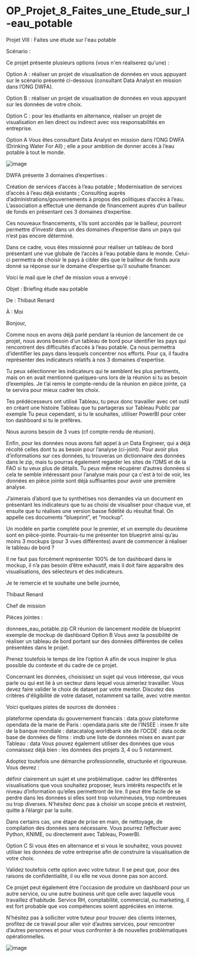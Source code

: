 # OP_Projet_8_Faites_une_Etude_sur_l-eau_potable
Projet VIII : Faites une étude sur l'eau potable

Scénario :

Ce projet présente plusieurs options (vous n'en réaliserez qu'une) :

Option A : réaliser un projet de visualisation de données en vous appuyant sur le scénario présenté ci-dessous  (consultant Data Analyst en mission dans l’ONG DWFA).

Option B : réaliser un projet de visualisation de données en vous appuyant sur les données de votre choix.

Option C : pour les étudiants en alternance, réaliser un projet de visualisation en lien direct ou indirect avec vos responsabilités en entreprise.

Option A
Vous êtes consultant Data Analyst en mission dans l’ONG DWFA (Drinking Water For All) ; elle a pour ambition de donner accès à l’eau potable à tout le monde.

![image](https://github.com/KevinZirData/OP_Projet_8_Faites_une_Etude_sur_l-eau_potable/assets/142809013/5f873905-1060-42a7-a7a8-20bb22127882)


DWFA présente 3 domaines d’expertises :

Création de services d’accès à l’eau potable ;
Modernisation de services d’accès à l’eau déjà existants ;
Consulting auprès d’administrations/gouvernements à propos des politiques d’accès à l’eau.
L’association a effectué une demande de financement auprès d’un bailleur de fonds en présentant ces 3 domaines d’expertise. 

Ces nouveaux financements, s’ils sont accordés par le bailleur, pourront permettre d’investir dans un des domaines d’expertise dans un pays qui n’est pas encore déterminé.

Dans ce cadre, vous êtes missionné pour réaliser un tableau de bord présentant une vue globale de l’accès à l’eau potable dans le monde. Celui-ci permettra de choisir le pays à cibler dès que le bailleur de fonds aura donné sa réponse sur le domaine d’expertise qu’il souhaite financer.

Voici le mail que le chef de mission vous a envoyé :

Objet : Briefing étude eau potable

De : Thibaut Renard

À : Moi

Bonjour,

Comme nous en avons déjà parlé pendant la réunion de lancement de ce projet, nous avons besoin d’un tableau de bord pour identifier les pays qui rencontrent des difficultés d’accès à l’eau potable. Ça nous permettra d’identifier les pays dans lesquels concentrer nos efforts. Pour ça, il faudra représenter des indicateurs relatifs à nos 3 domaines d'expertise.

Tu peux sélectionner les indicateurs qui te semblent les plus pertinents, mais on en avait mentionné quelques-uns lors de la réunion si tu as besoin d’exemples. Je t’ai remis le compte-rendu de la réunion en pièce jointe, ça te servira pour mieux cadrer tes choix.

Tes prédécesseurs ont utilisé Tableau, tu peux donc travailler avec cet outil en créant une histoire Tableau que tu partageras sur Tableau Public par exemple Tu peux cependant, si tu le souhaites, utiliser PowerBI pour créer ton dashboard si tu le préfères.

Nous aurons besoin de 3 vues (cf compte-rendu de réunion).

Enfin, pour les données nous avons fait appel à un Data Engineer, qui a déjà récolté celles dont tu as besoin pour l’analyse (ci-joint). Pour avoir plus d’informations sur ces données, tu trouveras un dictionnaire des données dans le zip, mais tu pourras également regarder les sites de l’OMS et de la FAO si tu veux plus de détails. Tu peux même récupérer d’autres données si cela te semble intéressant pour l’analyse mais pour ça c'est à toi de voir, les données en pièce jointe sont déjà suffisantes pour avoir une première analyse.

J’aimerais d’abord que tu synthétises nos demandes via un document en présentant les indicateurs que tu as choisi de visualiser pour chaque vue, et ensuite que tu réalises une version basse fidélité du résultat final. On appelle ces documents “blueprint”, et “mockup”. 

Un modèle en partie complété pour le premier, et un exemple du deuxième sont en pièce-jointe. Pourrais-tu me présenter ton blueprint ainsi qu’au moins 3 mockups (pour 3 vues différentes) avant de commencer à réaliser le tableau de bord ? 

Il ne faut pas forcément représenter 100% de ton dashboard dans le mockup, il n’a pas besoin d’être exhaustif, mais il doit faire apparaître des visualisations, des sélecteurs et des indicateurs.

Je te remercie et te souhaite une belle journée,

Thibaut Renard

Chef de mission

 
Pièces jointes : 

donnees_eau_potable.zip
CR réunion de lancement
modèle de blueprint
exemple de mockup de dashboard
Option B
Vous avez la possibilité de réaliser un tableau de bord portant sur des données différentes de celles présentées dans le projet. 

Prenez toutefois le temps de lire l’option A afin de vous inspirer le plus possible du contexte et du cadre de ce projet.

Concernant les données, choisissez un sujet qui vous intéresse, qui vous parle ou qui est lié à un secteur dans lequel vous aimeriez travailler. Vous devez faire valider le choix de dataset par votre mentor. Discutez des critères d'éligibilité de votre dataset, notamment sa taille, avec votre mentor.

Voici quelques pistes de sources de données : 

plateforme opendata du gouvernement francais :  data.gouv
plateforme opendata de la marie de Paris : opendata.paris 
site de l’INSEE : insee.fr
site de la banque mondiale : datacatalog.worldbank
site de l’OCDE : data.ocde 
base de données de films : imdb
une liste de données mises en avant par Tableau : data
Vous pouvez également utiliser des données que vous connaissez déjà bien : les données des projets 3, 4 ou 5 notamment.

Adoptez toutefois une démarche professionnelle, structurée et rigoureuse. Vous devrez :

définir clairement un sujet et une problématique.
cadrer les différentes visualisations que vous souhaitez proposer, leurs intérêts respectifs et le niveau d’information qu’elles permettront de lire. 
Il peut être facile de se perdre dans les données si elles sont trop volumineuses, trop nombreuses ou trop diverses. N'hésitez donc pas à choisir un scope précis et restreint, quitte à l’élargir par la suite.

Dans certains cas, une étape de prise en main, de nettoyage, de compilation des données sera nécessaire. Vous pourrez l’effectuer avec Python, KNIME, ou directement avec Tableau, PowerBI. 

Option C 
Si vous êtes en alternance et si vous le souhaitez, vous pouvez utiliser les données de votre entreprise afin de construire la visualisation de votre choix. 

Validez toutefois cette option avec votre tuteur. Il se peut que, pour des raisons de confidentialité, il ou elle ne vous donne pas son accord.

Ce projet peut également être l'occasion de produire un dashboard pour un autre service, ou une autre business unit que celle avec laquelle vous travaillez d’habitude. Service RH, comptabilité, commercial, ou marketing, il est fort probable que vos compétences soient appréciées en interne.

N’hésitez pas à solliciter votre tuteur pour trouver des clients internes, profitez de ce travail pour aller voir d’autres services, pour rencontrer d’autres personnes et pour vous confronter à de nouvelles problématiques opérationnelles. 

![image](https://github.com/KevinZirData/OP_Projet_8_Faites_une_Etude_sur_l-eau_potable/assets/142809013/20017260-f5a4-4cf1-82a1-66c40977742a)
